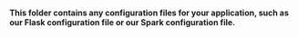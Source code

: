 #### This folder contains any configuration files for your application, such as our Flask configuration file or our Spark configuration file.
